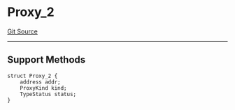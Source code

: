# Proxy_2
[Git Source](https://github.com/metacontract/mc/blob/d41f04df9ea19494be75c66f344b8104caf03cd2/resources/devkit/api-reference/Flattened.sol)

---------------------
Support Methods
-----------------------


```solidity
struct Proxy_2 {
    address addr;
    ProxyKind kind;
    TypeStatus status;
}
```

